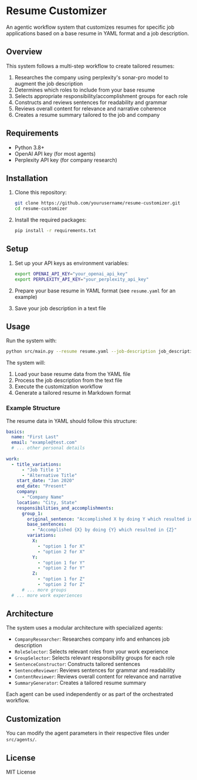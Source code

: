 # Resume Customizer

An agentic workflow system that customizes resumes for specific job applications based on a base resume in YAML format and a job description.

## Overview

This system follows a multi-step workflow to create tailored resumes:

1. Researches the company using perplexity's sonar-pro model to augment the job description
2. Determines which roles to include from your base resume
3. Selects appropriate responsibility/accomplishment groups for each role
4. Constructs and reviews sentences for readability and grammar
5. Reviews overall content for relevance and narrative coherence
6. Creates a resume summary tailored to the job and company

## Requirements

- Python 3.8+
- OpenAI API key (for most agents)
- Perplexity API key (for company research)

## Installation

1. Clone this repository:
   ```bash
   git clone https://github.com/yourusername/resume-customizer.git
   cd resume-customizer
   ```

2. Install the required packages:
   ```bash
   pip install -r requirements.txt
   ```

## Setup

1. Set up your API keys as environment variables:
   ```bash
   export OPENAI_API_KEY="your_openai_api_key"
   export PERPLEXITY_API_KEY="your_perplexity_api_key"
   ```

2. Prepare your base resume in YAML format (see `resume.yaml` for an example)

3. Save your job description in a text file

## Usage

Run the system with:

```bash
python src/main.py --resume resume.yaml --job-description job_description.txt --output customized_resume.md
```

The system will:
1. Load your base resume data from the YAML file
2. Process the job description from the text file
3. Execute the customization workflow
4. Generate a tailored resume in Markdown format

### Example Structure

The resume data in YAML should follow this structure:

```yaml
basics:
  name: "First Last"
  email: "example@test.com"
  # ... other personal details
  
work:
  - title_variations:
      - "Job Title 1"
      - "Alternative Title"
    start_date: "Jan 2020"
    end_date: "Present"
    company:
      - "Company Name"
    location: "City, State"
    responsibilities_and_accomplishments:
      group_1:
        original_sentence: "Accomplished X by doing Y which resulted in Z"
        base_sentences:
          - "Accomplished {X} by doing {Y} which resulted in {Z}"
        variations:
          X:
            - "option 1 for X" 
            - "option 2 for X"
          Y:
            - "option 1 for Y"
            - "option 2 for Y"
          Z:
            - "option 1 for Z"
            - "option 2 for Z"
      # ... more groups
  # ... more work experiences
```

## Architecture

The system uses a modular architecture with specialized agents:

- `CompanyResearcher`: Researches company info and enhances job description
- `RoleSelector`: Selects relevant roles from your work experience
- `GroupSelector`: Selects relevant responsibility groups for each role
- `SentenceConstructor`: Constructs tailored sentences
- `SentenceReviewer`: Reviews sentences for grammar and readability
- `ContentReviewer`: Reviews overall content for relevance and narrative
- `SummaryGenerator`: Creates a tailored resume summary

Each agent can be used independently or as part of the orchestrated workflow.

## Customization

You can modify the agent parameters in their respective files under `src/agents/`.

## License

MIT License 